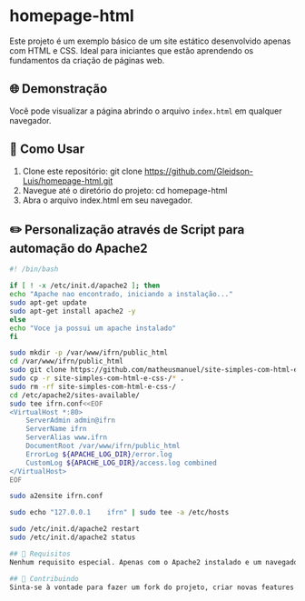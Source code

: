 # homepage-html

Este projeto é um exemplo básico de um site estático desenvolvido apenas com HTML e CSS. Ideal para iniciantes que estão aprendendo os fundamentos da criação de páginas web.

## 🌐 Demonstração

Você pode visualizar a página abrindo o arquivo `index.html` em qualquer navegador.

## 🚀 Como Usar

1. Clone este repositório: git clone https://github.com/Gleidson-Luis/homepage-html.git
2. Navegue até o diretório do projeto: cd homepage-html
3. Abra o arquivo index.html em seu navegador.

## ✏️ Personalização através de Script para automação do Apache2
```bash
#! /bin/bash

if [ ! -x /etc/init.d/apache2 ]; then
echo "Apache nao encontrado, iniciando a instalação..."
sudo apt-get update
sudo apt-get install apache2 -y
else
echo "Voce ja possui um apache instalado"
fi

sudo mkdir -p /var/www/ifrn/public_html
cd /var/www/ifrn/public_html
sudo git clone https://github.com/matheusmanuel/site-simples-com-html-e-css-.git
sudo cp -r site-simples-com-html-e-css-/* .
sudo rm -rf site-simples-com-html-e-css-/
cd /etc/apache2/sites-available/
sudo tee ifrn.conf<<EOF
<VirtualHost *:80>
	ServerAdmin admin@ifrn
	ServerName ifrn
	ServerAlias www.ifrn
	DocumentRoot /var/www/ifrn/public_html
	ErrorLog ${APACHE_LOG_DIR}/error.log
	CustomLog ${APACHE_LOG_DIR}/access.log combined
</VirtualHost>
EOF

sudo a2ensite ifrn.conf

sudo echo "127.0.0.1	ifrn" | sudo tee -a /etc/hosts

sudo /etc/init.d/apache2 restart
sudo /etc/init.d/apache2 status

## 📌 Requisitos
Nenhum requisito especial. Apenas com o Apache2 instalado e um navegador web moderno (Chrome, Firefox, Edge, etc).

## 🤝 Contribuindo
Sinta-se à vontade para fazer um fork do projeto, criar novas features ou corrigir bugs. Pull requests são bem-vindos!
